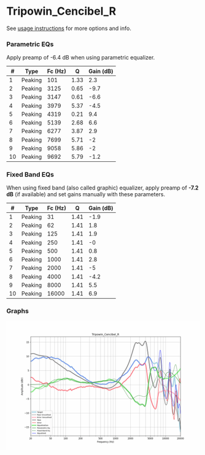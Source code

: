 # Tripowin_Cencibel_R
See [usage instructions](https://github.com/jaakkopasanen/AutoEq#usage) for more options and info.

### Parametric EQs
Apply preamp of -6.4 dB when using parametric equalizer.

|   # | Type    |   Fc (Hz) |    Q |   Gain (dB) |
|-----|---------|-----------|------|-------------|
|   1 | Peaking |       101 | 1.33 |         2.3 |
|   2 | Peaking |      3125 | 0.65 |        -9.7 |
|   3 | Peaking |      3147 | 0.61 |        -6.6 |
|   4 | Peaking |      3979 | 5.37 |        -4.5 |
|   5 | Peaking |      4319 | 0.21 |         9.4 |
|   6 | Peaking |      5139 | 2.68 |         6.6 |
|   7 | Peaking |      6277 | 3.87 |         2.9 |
|   8 | Peaking |      7699 | 5.71 |        -2   |
|   9 | Peaking |      9058 | 5.86 |        -2   |
|  10 | Peaking |      9692 | 5.79 |        -1.2 |

### Fixed Band EQs
When using fixed band (also called graphic) equalizer, apply preamp of **-7.2 dB** (if available) and set gains manually with these parameters.

|   # | Type    |   Fc (Hz) |    Q |   Gain (dB) |
|-----|---------|-----------|------|-------------|
|   1 | Peaking |        31 | 1.41 |        -1.9 |
|   2 | Peaking |        62 | 1.41 |         1.8 |
|   3 | Peaking |       125 | 1.41 |         1.9 |
|   4 | Peaking |       250 | 1.41 |        -0   |
|   5 | Peaking |       500 | 1.41 |         0.8 |
|   6 | Peaking |      1000 | 1.41 |         2.8 |
|   7 | Peaking |      2000 | 1.41 |        -5   |
|   8 | Peaking |      4000 | 1.41 |        -4.2 |
|   9 | Peaking |      8000 | 1.41 |         5.5 |
|  10 | Peaking |     16000 | 1.41 |         6.9 |

### Graphs
![](./Tripowin_Cencibel_R.png)
